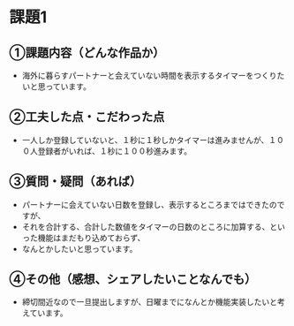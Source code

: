 # 課題1
## ①課題内容（どんな作品か）
- 海外に暮らすパートナーと会えていない時間を表示するタイマーをつくりたいと思っています。

## ②工夫した点・こだわった点
- 一人しか登録していないと、１秒に１秒しかタイマーは進みませんが、１００人登録者がいれば、１秒に１００秒進みます。

## ③質問・疑問（あれば）
- パートナーに会えていない日数を登録し、表示するところまではできたのですが、
- それを合計する、合計した数値をタイマーの日数のところに加算する、といった機能はまだもり込めておらず、
- なんとかしたいと思っています。

## ④その他（感想、シェアしたいことなんでも）
- 締切間近なので一旦提出しますが、日曜までになんとか機能実装したいと考えています。
